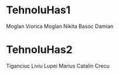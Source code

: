 # TehnoIuHas1                                          
Moglan Viorica
Moglan Nikita
Basoc Damian
# TehnoIuHas2
Tiganciuc Liviu
Lupei Marius
Catalin Crecu
